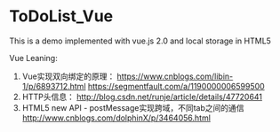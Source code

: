# ToDoList_Vue

This is a demo implemented with vue.js 2.0 and local storage in HTML5

Vue Leaning:

1. Vue实现双向绑定的原理： 
	https://www.cnblogs.com/libin-1/p/6893712.html
 	https://segmentfault.com/a/1190000006599500
2. HTTP头信息： 
	http://blog.csdn.net/runje/article/details/47720641
3. HTML5 new API - postMessage实现跨域，不同tab之间的通信
	http://www.cnblogs.com/dolphinX/p/3464056.html
